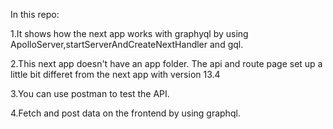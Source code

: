 In this repo:

1.It shows how the next app works with graphyql by using ApolloServer,startServerAndCreateNextHandler and gql.

2.This next app doesn't have an app folder. The api and route page set up a little bit differet from the next app with version 13.4

3.You can use postman to test the API. 

4.Fetch and post data on the frontend by using graphql.


